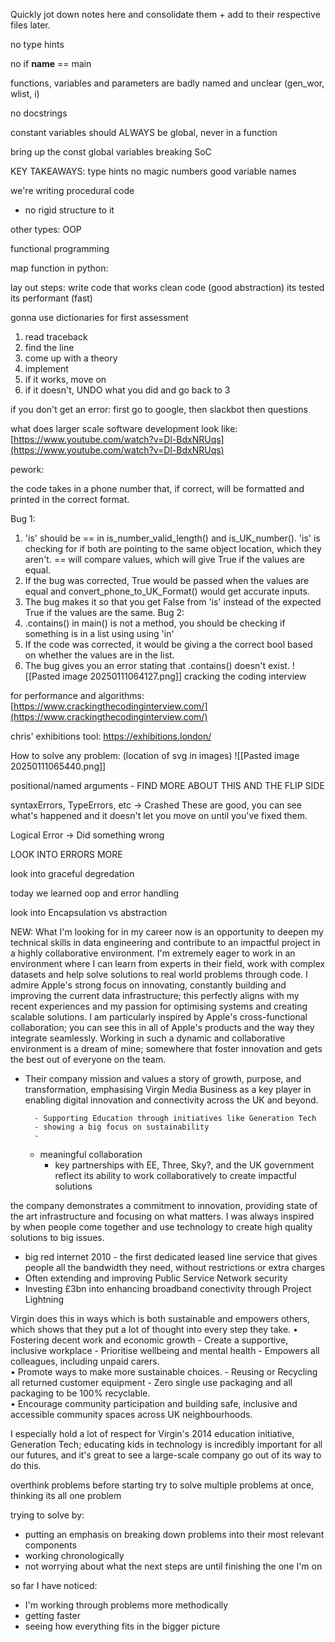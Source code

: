 Quickly jot down notes here and consolidate them + add to their respective files later.

 no type hints

no if __name__ == main

functions, variables and parameters are badly named and unclear (gen_wor, wlist, i)

no docstrings


constant variables should ALWAYS be global, never in a function

bring up the const global variables breaking SoC

KEY TAKEAWAYS:
type hints
no magic numbers
good variable names


we're writing procedural code
- no rigid structure to it

other types:
OOP

functional programming


map function in python:


lay out steps: 
write code that works
clean code (good abstraction)
its tested
its performant (fast)




gonna use dictionaries for first assessment


1. read traceback
2. find the line
3. come up with a theory
4. implement
5. if it works, move on
6. if it doesn't, UNDO what you did and go back to 3

if you don't get an error:
first go to google, then slackbot then questions

what does larger scale software development look like:
[https://www.youtube.com/watch?v=Dl-BdxNRUqs](https://www.youtube.com/watch?v=Dl-BdxNRUqs)

pework:

the code takes in a phone number that, if correct, will be formatted and printed in the correct format.

Bug 1: 
1. 'is' should be == in is_number_valid_length() and is_UK_number(). 'is' is checking for if both are pointing to the same object location, which they aren't. == will compare values, which will give True if the values are equal.
2. If the bug was corrected, True would be passed when the values are equal and convert_phone_to_UK_Format() would get accurate inputs.
3. The bug makes it so that you get False from 'is' instead of the expected True if the values are the same.
Bug 2:
1. .contains() in main() is not a method, you should be checking if something is in a list using using 'in'
2. If the code was corrected, it would be giving a the correct bool based on whether the values are in the list.
3. The bug gives you an error stating that .contains() doesn't exist.
![[Pasted image 20250111064127.png]]
cracking the coding interview

for performance and algorithms:
[https://www.crackingthecodinginterview.com/](https://www.crackingthecodinginterview.com/)



chris' exhibitions tool:
https://exhibitions.london/

How to solve any problem:
(location of svg in images)
![[Pasted image 20250111065440.png]]


positional/named arguments - FIND MORE ABOUT THIS AND THE FLIP SIDE

syntaxErrors, TypeErrors, etc -> Crashed
	These are good, you can see what's happened and it doesn't let you move on until you've fixed them.

Logical Error -> Did something wrong
	
LOOK INTO ERRORS MORE


look into graceful degredation

today we learned oop and error handling


look into Encapsulation vs abstraction 




NEW:
What I'm looking for in my career now is an opportunity to deepen my technical skills in data engineering and contribute to an impactful project in a highly collaborative environment. 
I'm extremely eager to work in an environment where I can learn from experts in their field, work with complex datasets and help solve solutions to real world problems through code. I admire Apple's strong focus on innovating, constantly building and improving the current data infrastructure; this perfectly aligns with my recent experiences and my passion for optimising systems and creating scalable solutions.
I am particularly inspired by Apple's cross-functional collaboration; you can see this in all of Apple's products and the way they integrate seamlessly. Working in such a dynamic and collaborative environment is a dream of mine; somewhere that foster innovation and gets the best out of everyone on the team.


- Their company mission and values
	a story of growth, purpose, and transformation, emphasising Virgin Media Business as a key player in enabling digital innovation and connectivity across the UK and beyond.
		
		- Supporting Education through initiatives like Generation Tech
		- showing a big focus on sustainability
		- 

	- meaningful collaboration
		- key partnerships with EE, Three, Sky?,  and the UK government reflect its ability to work collaboratively to create impactful solutions


the company demonstrates a commitment to innovation, providing state of the art infrastructure and focusing on what matters. I was always inspired by when people come together and use technology to create high quality solutions to big issues.
- big red internet 2010 - the first dedicated leased line service that gives people all the bandwidth they need, without restrictions or extra charges
- Often extending and improving Public Service Network security
- Investing £3bn into enhancing broadband conectivity through Project Lightning

Virgin does this in ways which is both sustainable and empowers others, which shows that they put a lot of thought into every step they take.
	• Fostering decent work and economic growth
		- Create a supportive, inclusive workplace
		- Prioritise wellbeing and mental health
		- Empowers all colleagues, including unpaid carers.  
	• Promote ways to make more sustainable choices. 
		- Reusing or Recycling all returned customer equipment
		- Zero single use packaging and all packaging to be 100% recyclable.  
	• Encourage community participation and building safe, inclusive and accessible community spaces across UK neighbourhoods.

I especially hold a lot of respect for Virgin's 2014 education initiative, Generation Tech; educating kids in technology is incredibly important for all our futures, and it's great to see a large-scale company go out of its way to do this.



overthink problems before starting
try to solve multiple problems at once, thinking its all one problem

trying to solve by:
- putting an emphasis on breaking down problems into their most relevant components
- working chronologically
- not worrying about what the next steps are until finishing the one I'm on

so far I have noticed:
- I'm working through problems more methodically
- getting faster
- seeing how everything fits in the bigger picture



































